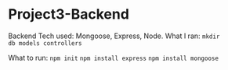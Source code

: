 # Project3-Backend

Backend Tech used: Mongoose, Express, Node. 
What I ran:
<code>mkdir db models controllers</code>
<code></code>
<code></code>
<code></code>

What to run: 
<code>npm init</code>
<code>npm install express</code>
<code>npm install mongoose</code>
